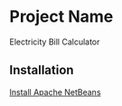# Project Name

Electricity Bill Calculator

## Installation

<a href="https://netbeans.apache.org/" target="_blank">Install Apache NetBeans</a>

